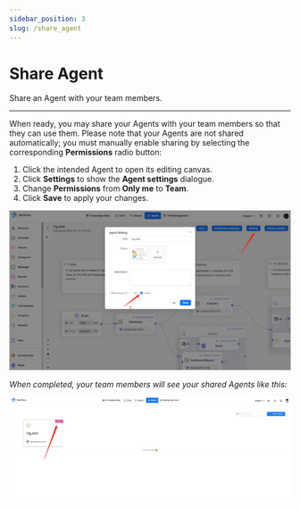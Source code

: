 ```yaml
---
sidebar_position: 3
slug: /share_agent
---
```


# Share Agent

Share an Agent with your team members.

---

When ready, you may share your Agents with your team members so that they can use them. Please note that your Agents are not shared automatically; you must manually enable sharing by selecting the corresponding **Permissions** radio button:

1. Click the intended Agent to open its editing canvas. 
2. Click **Settings** to show the **Agent settings** dialogue.
3. Change **Permissions** from **Only me** to **Team**.
4. Click **Save** to apply your changes.

![share_agent](https://raw.githubusercontent.com/infiniflow/ragflow-docs/main/images/share_agent.jpg)

*When completed, your team members will see your shared Agents like this:*

![shared_agent](https://raw.githubusercontent.com/infiniflow/ragflow-docs/main/images/shared_agent.jpg)